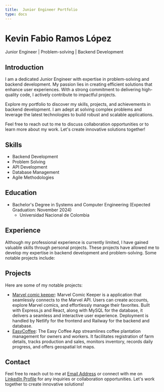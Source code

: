 ```yaml
---
title:  Junior Engineer Portfolio
type: docs
---
```


# **Kevin Fabio Ramos López**

Junior Engineer | Problem-solving | Backend Development

## **Introduction**

I am a dedicated Junior Engineer with expertise in problem-solving and backend development. My passion lies in creating efficient solutions that enhance user experiences. With a strong commitment to delivering high-quality code, I actively contribute to impactful projects.

Explore my portfolio to discover my skills, projects, and achievements in backend development. I am adept at solving complex problems and leverage the latest technologies to build robust and scalable applications.

Feel free to reach out to me to discuss collaboration opportunities or to learn more about my work. Let's create innovative solutions together!
 

## **Skills**

- Backend Development
- Problem Solving
- API Development
- Database Management
- Agile Methodologies



## **Education**

- Bachelor's Degree in Systems and Computer Engineering (Expected Graduation: November 2024)
  - Universidad Nacional de Colombia




## **Experience**

Although my professional experience is currently limited, I have gained valuable skills through personal projects. These projects have allowed me to develop my expertise in backend development and problem-solving. Some notable projects include:






## **Projects**

Here are some of my notable projects:

- [Marvel comic keeper](docs/shortcodes/Proyects/marvelcomickeeper/): Marvel Comic Keeper is a application that seamlessly connects to the Marvel API. Users can create accounts, explore Marvel comics, and effortlessly manage their favorites. Built with Express.js and React, along with MySQL for the database, it delivers a seamless and interactive user experience. Deployment is handled by Netlify for the frontend and Railway for the backend and database.
- [EasyCoffee](docs/shortcodes/Proyects/EasyCoffee/): The Easy Coffee App streamlines coffee plantation management for owners and workers. It facilitates registration of farm details, tracks production and sales, monitors inventory, records daily progress, and offers geospatial lot maps.
## **Contact**

Feel free to reach out to me at [Email Address](mailto:kramosl@unal.edu.co) or connect with me on <a href="https://www.linkedin.com/in/kevin-fabio-ramos-lopez-300401250" target="_blank">LinkedIn Profile</a> for any inquiries or collaboration opportunities. Let's work together to create innovative solutions!